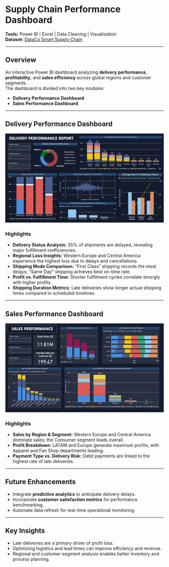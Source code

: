 # Supply Chain Performance Dashboard

**Tools:** Power BI | Excel | Data Cleaning | Visualization  
**Dataset:** [DataCo Smart Supply Chain](https://www.kaggle.com/datasets/shashwatwork/dataco-smart-supply-chain-for-big-data-analysis/data)  


---

## Overview

An interactive Power BI dashboard analyzing **delivery performance**, **profitability**, and **sales efficiency** across global regions and customer segments.  
The dashboard is divided into two key modules:

- **Delivery Performance Dashboard**    
- **Sales Performance Dashboard**

---

## Delivery Performance Dashboard

![Delivery Performance](https://github.com/aisurya329/POWER-BI-SUPPLY-CHAIN/blob/main/Delivery_performance.png)

### Highlights
- **Delivery Status Analysis:** 55% of shipments are delayed, revealing major fulfillment inefficiencies.  
- **Regional Loss Insights:** Western Europe and Central America experience the highest loss due to delays and cancellations.  
- **Shipping Mode Comparison:** “First Class” shipping records the most delays; “Same Day” shipping achieves best on-time rate.  
- **Profit vs. Fulfillment Time:** Shorter fulfillment cycles correlate strongly with higher profits.  
- **Shipping Duration Metrics:** Late deliveries show longer actual shipping times compared to scheduled timelines.

---

## Sales Performance Dashboard

![Sales Performance](https://github.com/aisurya329/POWER-BI-SUPPLY-CHAIN/blob/main/Sales_performance.png)

### Highlights
- **Sales by Region & Segment:** Western Europe and Central America dominate sales; the Consumer segment leads overall.  
- **Profit Breakdown:** LATAM and Europe generate maximum profits, with Apparel and Fan Shop departments leading.  
- **Payment Type vs. Delivery Risk:** Debit payments are linked to the highest rate of late deliveries.

---

## Future Enhancements
- Integrate **predictive analytics** to anticipate delivery delays.  
- Incorporate **customer satisfaction metrics** for performance benchmarking.  
- Automate data refresh for real-time operational monitoring.

---

## Key Insights
- Late deliveries are a primary driver of profit loss.  
- Optimizing logistics and lead times can improve efficiency and revenue.  
- Regional and customer-segment analysis enables better inventory and process planning.

